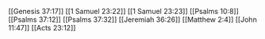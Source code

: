 [[Genesis 37:17]]
[[1 Samuel 23:22]]
[[1 Samuel 23:23]]
[[Psalms 10:8]]
[[Psalms 37:12]]
[[Psalms 37:32]]
[[Jeremiah 36:26]]
[[Matthew 2:4]]
[[John 11:47]]
[[Acts 23:12]]
